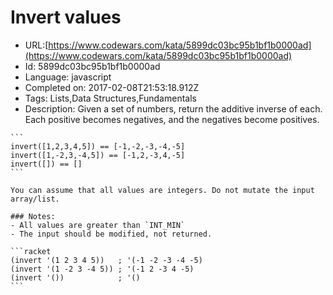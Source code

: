 # Invert values

 - URL:[https://www.codewars.com/kata/5899dc03bc95b1bf1b0000ad](https://www.codewars.com/kata/5899dc03bc95b1bf1b0000ad)
 - Id: 5899dc03bc95b1bf1b0000ad
 - Language: javascript
 - Completed on: 2017-02-08T21:53:18.912Z
 - Tags: Lists,Data Structures,Fundamentals
 - Description:
Given a set of numbers, return the additive inverse of each. Each positive becomes negatives, and the negatives become positives.

~~~if-not:racket
```
invert([1,2,3,4,5]) == [-1,-2,-3,-4,-5]
invert([1,-2,3,-4,5]) == [-1,2,-3,4,-5]
invert([]) == []
```
~~~

```if:javascript,python,ruby,php,elixir,dart
You can assume that all values are integers. Do not mutate the input array/list.
```

```if:c
### Notes:
- All values are greater than `INT_MIN`
- The input should be modified, not returned.
```
~~~if:racket
```racket
(invert '(1 2 3 4 5))   ; '(-1 -2 -3 -4 -5)
(invert '(1 -2 3 -4 5)) ; '(-1 2 -3 4 -5)
(invert '())            ; '()
```
~~~
